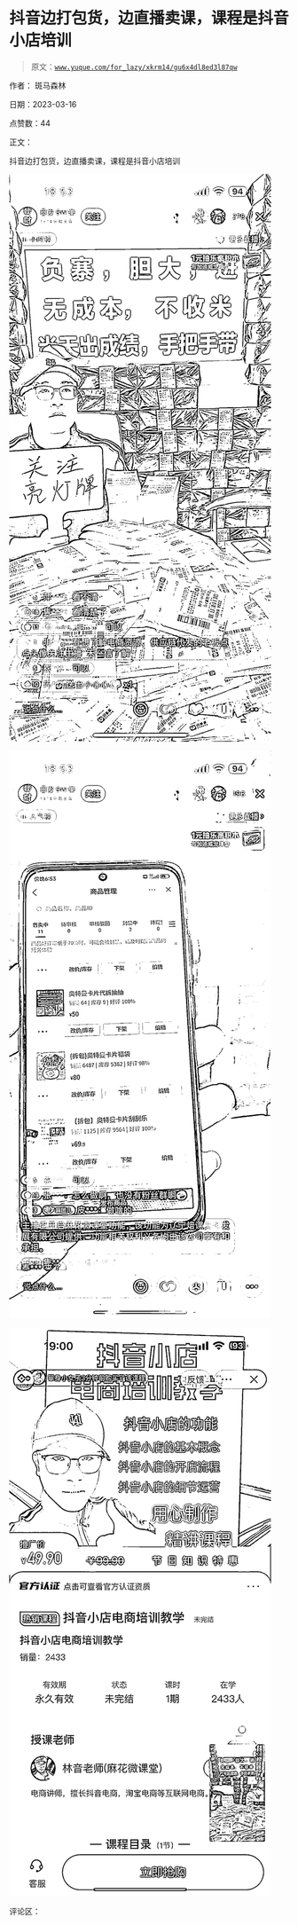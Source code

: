 # 抖音边打包货，边直播卖课，课程是抖音小店培训

> 原文：[`www.yuque.com/for_lazy/xkrm14/gu6x4dl8ed3l87qw`](https://www.yuque.com/for_lazy/xkrm14/gu6x4dl8ed3l87qw)

作者： 斑马森林

日期：2023-03-16

点赞数：44

正文：

抖音边打包货，边直播卖课，课程是抖音小店培训

![](img/98284ddba263afe74e983b245ae5bce7.png)

![](img/89f73af326a1dc8800020af8c70bff59.png)

![](img/967e135cd3256669be403843b17669ba.png)  

评论区：

